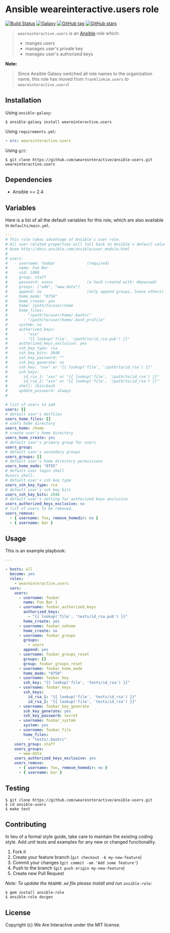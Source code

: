 # Ansible weareinteractive.users role

[![Build Status](https://img.shields.io/travis/weareinteractive/ansible-users.svg)](https://travis-ci.org/weareinteractive/ansible-users)
[![Galaxy](http://img.shields.io/badge/galaxy-weareinteractive.users-blue.svg)](https://galaxy.ansible.com/weareinteractive/users)
[![GitHub tag](https://img.shields.io/github/tag/weareinteractive/ansible-users.svg)](https://github.com/weareinteractive/ansible-users/releases)
[![GitHub stars](https://img.shields.io/github/stars/weareinteractive/ansible-users.svg?style=social&label=Star)](https://github.com/weareinteractive/ansible-users)

> `weareinteractive.users` is an [Ansible](http://www.ansible.com) role which:
>
> * manges users
> * manages user's private key
> * manages user's authorized keys

**Note:**

> Since Ansible Galaxy switched all role names to the organization name, this role has moved from `franklinkim.users` to `weareinteractive.users`!

## Installation

Using `ansible-galaxy`:

```shell
$ ansible-galaxy install weareinteractive.users
```

Using `requirements.yml`:

```yaml
- src: weareinteractive.users
```

Using `git`:

```shell
$ git clone https://github.com/weareinteractive/ansible-users.git weareinteractive.users
```

## Dependencies

* Ansible >= 2.4

## Variables

Here is a list of all the default variables for this role, which are also available in `defaults/main.yml`.

```yaml
---
# This role takes advantage of Ansible's user role.
# All user related properties will fall back to Ansible's default values.
# @see http://docs.ansible.com/ansible/user_module.html
#
# users:
#   - username: foobar              (required)
#     name: Foo Bar
#     uid: 1000
#     group: staff
#     password: xxxxx               (a hash created with: mkpasswd)
#     groups: ["adm", "www-data"]
#     append: no                    (only append groups, leave others)
#     home_mode: "0750"
#     home_create: yes
#     home: /path/to/user/home
#     home_files:
#       - "/path/to/user/home/.bashrc"
#       - "/path/to/user/home/.bash_profile"
#     system: no
#     authorized_keys:
#       - "xxx"
#       - "{{ lookup('file', '/path/to/id_rsa.pub') }}"
#     authorized_keys_exclusive: yes
#     ssh_key_type: rsa
#     ssh_key_bits: 2048
#     ssh_key_password: ""
#     ssh_key_generate: no
#     ssh_key: "xxx" or "{{ lookup('file', '/path/to/id_rsa') }}"
#     ssh_keys:
#       id_rsa_1: "xxx" or "{{ lookup('file', '/path/to/id_rsa') }}"
#       id_rsa_2: "xxx" or "{{ lookup('file', '/path/to/id_rsa') }}"
#     shell: /bin/bash
#     update_password: always
#

# list of users to add
users: []
# default user's dotfiles
users_home_files: []
# users home directory
users_home: /home
# create user's home directory
users_home_create: yes
# default user's primary group for users
users_group:
# default user's secondary groups
users_groups: []
# default user's home directory permissions
users_home_mode: "0755"
# default user login shell
#users_shell:
# default user's ssh key type
users_ssh_key_type: rsa
# default user's ssh key bits
users_ssh_key_bits: 2048
# default user's setting for authorized keys exclusive
users_authorized_keys_exclusive: no
# list of users to be removed,
users_remove:
  - { username: foo, remove_homedir: no }
  - { username: bar }


```


## Usage

This is an example playbook:

```yaml
---

- hosts: all
  become: yes
  roles:
    - weareinteractive.users
  vars:
    users:
      - username: foobar
        name: Foo Bar 1
      - username: foobar_authorized_keys
        authorized_keys:
          - "{{ lookup('file', 'tests/id_rsa.pub') }}"
        home_create: yes
      - username: foobar_nohome
        home_create: no
      - username: foobar_groups
        groups:
          - users
        append: yes
      - username: foobar_groups_reset
        groups: []
        group: foobar_groups_reset
      - username: foobar_home_mode
        home_mode: "0750"
      - username: foobar_key
        ssh_key: "{{ lookup('file', 'tests/id_rsa') }}"
      - username: foobar_keys
        ssh_keys:
          id_rsa_1: "{{ lookup('file', 'tests/id_rsa') }}"
          id_rsa_2: "{{ lookup('file', 'tests/id_rsa') }}"
      - username: foobar_key_generate
        ssh_key_generate: yes
        ssh_key_password: secret
      - username: foobar_system
        system: yes
      - username: foobar_file
        home_files:
          - "tests/.bashrc"
    users_group: staff
    users_groups:
      - www-data
    users_authorized_keys_exclusive: yes
    users_remove:
      - { username: foo, remove_homedir: no }
      - { username: bar }

```


## Testing

```shell
$ git clone https://github.com/weareinteractive/ansible-users.git
$ cd ansible-users
$ make test
```

## Contributing
In lieu of a formal style guide, take care to maintain the existing coding style. Add unit tests and examples for any new or changed functionality.

1. Fork it
2. Create your feature branch (`git checkout -b my-new-feature`)
3. Commit your changes (`git commit -am 'Add some feature'`)
4. Push to the branch (`git push origin my-new-feature`)
5. Create new Pull Request

*Note: To update the `README.md` file please install and run `ansible-role`:*

```shell
$ gem install ansible-role
$ ansible-role docgen
```

## License
Copyright (c) We Are Interactive under the MIT license.
